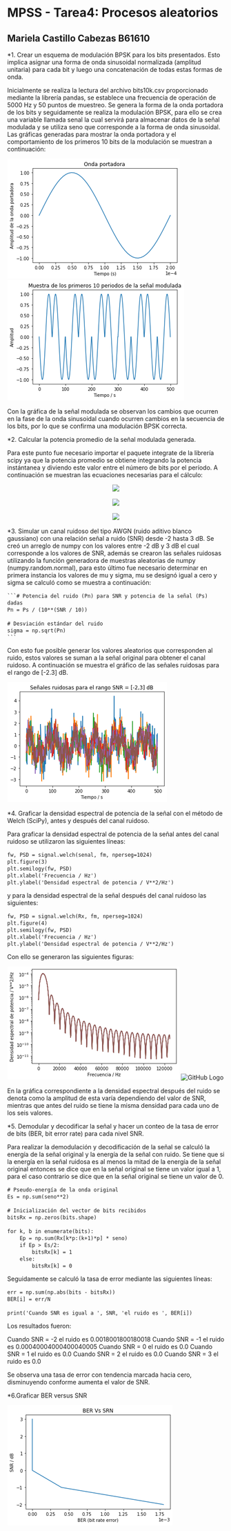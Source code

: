 # MPSS - Tarea4: Procesos aleatorios
## Mariela Castillo Cabezas B61610

*1. Crear un esquema de modulación BPSK para los bits presentados. Esto implica asignar una forma de onda sinusoidal normalizada (amplitud unitaria) para cada bit y    luego una concatenación de todas estas formas de onda.

Inicialmente se realiza la lectura del archivo bits10k.csv proporcionado mediante la librería pandas, se establece una frecuencia de operación de 5000 Hz y 50 puntos de muestreo. Se genera la forma de la onda portadora de los bits y seguidamente se realiza la modulación BPSK, para ello se crea una variable llamada senal la cual servirá para almacenar datos de la señal modulada y se utiliza seno que corresponde a la forma de onda sinusoidal. Las gráficas generadas para mostrar la onda portadora y el comportamiento de los primeros 10 bits de la modulación se muestran a continuación: 

![GitHub Logo](onda.png)          ![GitHub Logo](primerosbits.png)

Con la gráfica de la señal modulada se observan los cambios que ocurren en la fase de la onda sinusoidal cuando ocurren cambios en la secuencia de los bits, por lo que se confirma una modulación BPSK correcta. 

*2. Calcular la potencia promedio de la señal modulada generada.

Para este punto fue necesario importar el paquete integrate de la librería scipy ya que la potencia promedio se obtiene integrando la potencia instántanea y diviendo este valor entre el número de bits por el período. A continuación se muestran las ecuaciones necesarias para el cálculo: 

<p align="center">
  <img src="https://render.githubusercontent.com/render/math?math=P_{inst} = senal^2">
</p>

<p align="center">
  <img src="https://render.githubusercontent.com/render/math?math=\int \frac{P_{inst}}{N*T} dt">
</p>

<p align="center">
  <img src="https://render.githubusercontent.com/render/math?math=P_{prom} = 0.49000098009997023">  
</p>

*3. Simular un canal ruidoso del tipo AWGN (ruido aditivo blanco gaussiano) con una relación señal a ruido (SNR) desde -2 hasta 3 dB.
Se creó un arreglo de numpy con los valores entre -2 dB y 3 dB el cual corresponde a los valores de SNR, además se crearon las señales ruidosas utilizando la función generadora de muestras aleatorias de numpy (numpy.random.normal), para esto último fue necesario determinar en primera instancia los valores de mu y sigma, mu se designó igual a cero y sigma se calculó como se muestra a continuación: 

    
    ```# Potencia del ruido (Pn) para SNR y potencia de la señal (Ps) dadas
    Pn = Ps / (10**(SNR / 10))
    
    # Desviación estándar del ruido
    sigma = np.sqrt(Pn)
    ```

Con esto fue posible generar los valores aleatorios que corresponden al ruido, estos valores se suman a la señal original para obtener el canal ruidoso. A continuación se muestra el gráfico de las señales ruidosas para el rango de [-2.3] dB.

![GitHub Logo](senalesruidosas.png) 

*4. Graficar la densidad espectral de potencia de la señal con el método de Welch (SciPy), antes y después del canal ruidoso.

Para graficar la densidad espectral de potencia de la señal antes del canal ruidoso se utilizaron las siguientes líneas: 
    
    fw, PSD = signal.welch(senal, fm, nperseg=1024)
    plt.figure(3)
    plt.semilogy(fw, PSD)
    plt.xlabel('Frecuencia / Hz')
    plt.ylabel('Densidad espectral de potencia / V**2/Hz')
    
y para la densidad espectral de la señal después del canal ruidoso las siguientes: 

    fw, PSD = signal.welch(Rx, fm, nperseg=1024)
    plt.figure(4)
    plt.semilogy(fw, PSD)
    plt.xlabel('Frecuencia / Hz')
    plt.ylabel('Densidad espectral de potencia / V**2/Hz')
    
Con ello se generaron las siguientes figuras: 

![GitHub Logo](Densidad_espectral_antes.png)        ![GitHub Logo](Densidad_espectral_después.png) 

En la gráfica correspondiente a la densidad espectral después del ruido se denota como la amplitud de esta varía dependiendo del valor de SNR, mientras que antes del ruido se tiene la misma densidad para cada uno de los seis valores. 

*5. Demodular y decodificar la señal y hacer un conteo de la tasa de error de bits (BER, bit error rate) para cada nivel SNR.

Para realizar la demodulación y decodificación de la señal se calculó la energía de la señal original y la energía de la señal con ruido. Se tiene que si la energía en la señal ruidosa es al menos la mitad de la energía de la señal original entonces se dice que en la señal original se tiene un valor igual a 1, para el caso contrario se dice que en la señal original se tiene un valor de 0. 

    # Pseudo-energía de la onda original 
    Es = np.sum(seno**2)
    
    # Inicialización del vector de bits recibidos
    bitsRx = np.zeros(bits.shape)
    
    for k, b in enumerate(bits):
        Ep = np.sum(Rx[k*p:(k+1)*p] * seno)
        if Ep > Es/2:
            bitsRx[k] = 1
        else:
            bitsRx[k] = 0
     
Seguidamente se calculó la tasa de error mediante las siguientes líneas: 

    err = np.sum(np.abs(bits - bitsRx))
    BER[i] = err/N
    
    print('Cuando SNR es igual a ', SNR, 'el ruido es ', BER[i])
   
Los resultados fueron: 

Cuando SNR = -2 el ruido es 0.0018001800180018
Cuando SNR = -1 el ruido es 0.00040004000400040005
Cuando SNR = 0 el ruido es 0.0
Cuando SNR = 1 el ruido es 0.0
Cuando SNR = 2 el ruido es 0.0
Cuando SNR = 3 el ruido es 0.0

Se observa una tasa de error con tendencia marcada hacia cero, disminuyendo conforme aumenta el valor de SNR. 

*6.Graficar BER versus SNR

![GitHub Logo](BERVsSNR.png) 
